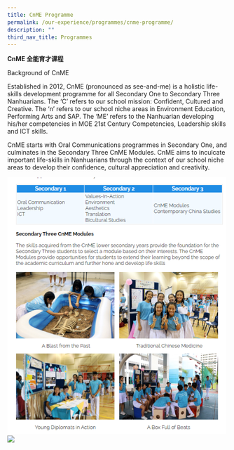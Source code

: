 ```yaml
---
title: CnME Programme
permalink: /our-experience/programmes/cnme-programme/
description: ""
third_nav_title: Programmes
---
```

**CnME 全能育才课程**

  
Background of CnME  

Established in 2012, CnME (pronounced as see-and-me) is a holistic life-skills development programme for all Secondary One to Secondary Three Nanhuarians. The ‘C’ refers to our school mission: Confident, Cultured and Creative. The ‘n’ refers to our school niche areas in Environment Education, Performing Arts and SAP. The ‘ME’ refers to the Nanhuarian developing his/her competencies in MOE 21st Century Competencies, Leadership skills and ICT skills.  
  
CnME starts with Oral Communications programmes in Secondary One, and culminates in the Secondary Three CnME Modules. CnME aims to inculcate important life-skills in Nanhuarians through the context of our school niche areas to develop their confidence, cultural appreciation and creativity.


<img src="/images/cnme01.png" 
         style="width:500px"
	/>
<br>
<img src="/images/CnMEPosterforOpenHouse.png" 
         style="width:500px"
	/>
<br>
